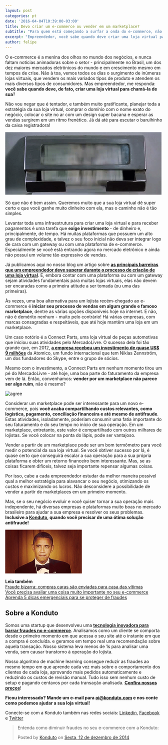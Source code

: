 ```yaml
---
layout: post
categories: pt
date: '2016-04-04T10:39:00-03:00'
title: Devo criar um e-commerce ou vender em um marketplace?
subtitle: "Para quem está começando a surfar a onda do e-commerce, não é demérito nenhum criar uma loja dentro de um marketplace"
excerpt: "Empreendedor, você sabe quando deve criar uma loja virtual para chamá-la de sua?"
author: felipe
---
```

O e-commerce é a menina dos olhos no mundo dos negócios, e nunca faltam notícias animadoras sobre o setor - principalmente no Brasil, um dos dez maiores mercados eletrônicos do mundo e em crescimento mesmo em tempos de crise. Não à toa, vemos todos os dias o surgimento de inúmeras lojas virtuais, que vendem os mais variados tipos de produto e atendem os mais diversos tipos de consumidores. Mas empreendedor, me responda: **você sabe quando deve, de fato, criar uma loja virtual para chamá-la de sua**? 

Não vou negar que é tentador, e também muito gratificante, planejar toda a estratégia da sua loja virtual, comprar o domínio com o nome exato do negócio, colocar o site no ar com um design super bacana e esperar as vendas surgirem em um ritmo frenético. Já dá até para escutar o barulhinho da caixa registradora! 

![cash](/images/160404-cash.gif)

Só que não é bem assim. Queremos muito que a sua loja virtual dê super certo e que você ganhe muito dinheiro com ela, mas o caminho não é tão simples. 

Levantar toda uma infraestrutura para criar uma loja virtual e para receber pagamentos é uma tarefa que **exige investimento** - de dinheiro e, principalmente, de tempo. Há muitas plataformas que possuem um alto grau de complexidade, e talvez o seu foco inicial não deva ser integrar logo de cara com um gateway ou com uma plataforma de e-commerce. Especialmente se você está entrando agora no mercado eletrônico e ainda não possui um volume tão expressivo de vendas. 

Já publicamos aqui no nosso blog um artigo sobre **[as principais barreiras que um empreendedor deve superar durante o processo de criação de uma loja virtual](http://blog.konduto.com/pt/2015/11/criar-loja-virtual-obstaculos/?utm_source=konduto&utm_medium=blog&utm_campaign=conteudo-ecommxmktplce)**. E, embora contar com uma plataforma ou com um gateway sejam atividades fundamentais para muitas lojas virtuais, elas não devem ser encaradas como a primeira atitude a ser tomada (ou uma das primeiras). 

Às vezes, uma boa alternativa para um lojista recém-chegado ao e-commerce é **iniciar seu processo de vendas em algum grande e famoso marketplace**, dentre as várias opções disponíveis hoje na internet. E não, não é demérito nenhum - muito pelo contrário! Há várias empresas, com marcas consagradas e respeitáveis, que até hoje mantêm uma loja em um marketplace. 

Um caso notório é a Connect Parts, uma loja virtual de peças automotivas que iniciou suas atividades pelo MercadoLivre. O sucesso dela foi tão grande que, em 2012, **[a empresa recebeu um investimento de quase US$ 9 milhões](http://exame.abril.com.br/pme/noticias/fundo-do-co-criador-do-skype-investe-us-11-6-mi-em-startups-brasileiras)** da Atomico, um fundo internacional que tem Niklas Zennström, um dos fundadores do Skype, entre o grupo de sócios. 

Mesmo com o investimento, a Connect Parts em nenhum momento tirou um pé do MercadoLivre - até hoje, uma boa parte do faturamento da empresa vem de lá. Então, convenhamos: **vender por um marketplace não parece ser algo ruim**, não é mesmo? 

![agree](/images/160404-agree.gif)

Considerar um marketplace pode ser interessante para um novo e-commerce, pois **você acaba compartilhando custos relevantes, como logística, pagamento, conciliação financeira e até mesmo de antifraude**. Estas atividades, isoladamente, poderiam consumir uma fatia importante do seu faturamento e do seu tempo no início de sua operação. Em um marketplace, entretanto, este valor é compartilhado com outros milhares de lojistas. Se você colocar na ponta do lápis, pode ser vantajoso. 

Vender a partir de um marketplace pode ser um bom termômetro para você medir o potencial da sua loja virtual. Se você obtiver sucesso por lá, é quase certo que conseguirá escalar a sua operação para a sua própria plataforma e obter um retorno financeiro bem interessante. Mas, se as coisas ficarem difíceis, talvez seja importante repensar algumas coisas. 

Por isso, cabe a cada empreendedor estudar da melhor maneira possível qual a melhor estratégia para alavancar o seu negócio, otimizando os custos e maximizando os lucros. Não desconsidere a possibilidade de vender a partir de marketplaces em um primeiro momento. 

Mas, se o seu negócio evoluir e você quiser tornar a sua operação mais independente, há diversas empresas e plataformas muito boas no mercado brasileiro para ajudar a sua empresa e resolver os seus problemas. **Inclusive a [Konduto](http://konduto.com/?utm_source=konduto&utm_medium=blog&utm_campaign=conteudo), quando você precisar de uma ótima solução antifraude!**

![great](/images/160404-great.gif)

**Leia também**  
[Fraude bizarra: compras caras são enviadas para casa das vítimas](http://blog.konduto.com/pt/2016/02/fraude-bizarra-kohls-eua/?utm_source=konduto&utm_medium=blog&utm_campaign=conteudo)  
[Você precisa avaliar uma coisa muito importante no seu e-commerce](http://blog.konduto.com/pt/2016/01/avaliacao-importante-ecommerce/?utm_source=konduto&utm_medium=blog&utm_campaign=conteudo)  
[Aprenda 5 dicas emergenciais para se proteger de fraudes](http://blog.konduto.com/pt/2016/01/dicas-emergenciais-evitar-fraudes/?utm_source=konduto&utm_medium=blog&utm_campaign=conteudo)

## Sobre a Konduto

Somos uma startup que desenvolveu uma **[tecnologia inovadora para barrar fraudes no e-commerce](http://konduto.com/?utm_source=konduto&utm_medium=blog&utm_campaign=conteudo)**. Analisamos como um cliente se comporta desde o primeiro momento em que acessa o seu site até o instante em que a compra é concluída. e geramos em tempo real uma recomendação sobre aquela transação. Nosso sistema leva menos de 1s para analisar uma venda, sem causar transtorno à operação do lojista.

Nosso algoritmo de machine learning consegue reduzir as fraudes ao mesmo tempo em que aprende cada vez mais sobre o comportamento dos clientes de cada loja, aprovando mais pedidos automaticamente e reduzindo os custos de revisão manual. Tudo isso sem nenhum custo de setup e pagando centavos por cada transação analisada. **[Confira nossos preços](http://konduto.com/pt/pricing/?utm_source=konduto&utm_medium=blog&utm_campaign=conteudo)**! 

**Ficou interessado? Mande um e-mail para [oi@konduto.com](mailto:oi@konduto.com) e nos conte como podemos ajudar a sua loja virtual!**

Conecte-se com a Konduto também nas redes sociais: [Linkedin](https://www.linkedin.com/company/konduto), [Facebook](https://www.facebook.com/konduto) e [Twitter](https://twitter.com/KondutoBR)  

<div id="fb-root"></div><script>(function(d, s, id) {  var js, fjs = d.getElementsByTagName(s)[0];  if (d.getElementById(id)) return;  js = d.createElement(s); js.id = id;  js.src = "//connect.facebook.net/pt_BR/sdk.js#xfbml=1&version=v2.3";  fjs.parentNode.insertBefore(js, fjs);}(document, 'script', 'facebook-jssdk'));</script><div class="fb-post" data-href="https://www.facebook.com/konduto/videos/613187352119217/" data-width="650"><div class="fb-xfbml-parse-ignore"><blockquote cite="https://www.facebook.com/konduto/videos/613187352119217/"><p>Entenda como diminuir fraudes no seu e-commerce com a Konduto:</p>Posted by <a href="https://www.facebook.com/konduto/">Konduto</a> on&nbsp;<a href="https://www.facebook.com/konduto/videos/613187352119217/">Sexta, 12 de dezembro de 2014</a></blockquote></div></div>
